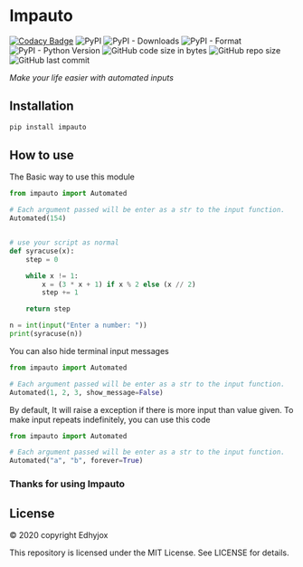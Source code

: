 # Impauto 

[![Codacy Badge](https://api.codacy.com/project/badge/Grade/44cbc17d1bfe4566b3f305ef8fe5d106)](https://app.codacy.com/gh/Sigmanificient/impauto?utm_source=github.com&utm_medium=referral&utm_content=Sigmanificient/impauto&utm_campaign=Badge_Grade_Settings)
![PyPI](https://img.shields.io/pypi/v/impauto)
![PyPI - Downloads](https://img.shields.io/pypi/dm/impauto)
![PyPI - Format](https://img.shields.io/pypi/format/impauto)
![PyPI - Python Version](https://img.shields.io/pypi/pyversions/impauto)
![GitHub code size in bytes](https://img.shields.io/github/languages/code-size/Sigmanificient/impauto)
![GitHub repo size](https://img.shields.io/github/repo-size/Sigmanificient/impauto)
![GitHub last commit](https://img.shields.io/github/last-commit/Sigmanificient/impauto)

*Make your life easier with automated inputs*

## Installation
```cmd
pip install impauto
```

## How to use
The Basic way to use this module
```python
from impauto import Automated

# Each argument passed will be enter as a str to the input function.
Automated(154) 


# use your script as normal
def syracuse(x):
    step = 0

    while x != 1:
        x = (3 * x + 1) if x % 2 else (x // 2)
        step += 1

    return step

n = int(input("Enter a number: "))
print(syracuse(n))
```
You can also hide terminal input messages
```python
from impauto import Automated

# Each argument passed will be enter as a str to the input function.
Automated(1, 2, 3, show_message=False)
```

By default, It will raise a exception if there is more input than value given.
To make input repeats indefinitely, you can use this code
```python
from impauto import Automated

# Each argument passed will be enter as a str to the input function.
Automated("a", "b", forever=True)
```

### Thanks for using Impauto

## License
© 2020 copyright Edhyjox

This repository is licensed under the MIT License.
See LICENSE for details.
